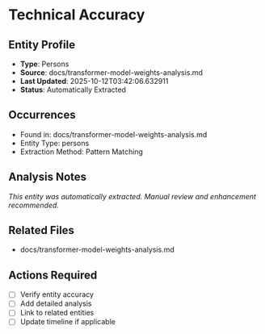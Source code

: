 # Technical Accuracy

## Entity Profile
- **Type**: Persons
- **Source**: docs/transformer-model-weights-analysis.md
- **Last Updated**: 2025-10-12T03:42:06.632911
- **Status**: Automatically Extracted

## Occurrences
- Found in: docs/transformer-model-weights-analysis.md
- Entity Type: persons
- Extraction Method: Pattern Matching

## Analysis Notes
*This entity was automatically extracted. Manual review and enhancement recommended.*

## Related Files
- docs/transformer-model-weights-analysis.md

## Actions Required
- [ ] Verify entity accuracy
- [ ] Add detailed analysis
- [ ] Link to related entities
- [ ] Update timeline if applicable
